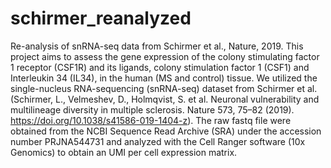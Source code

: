 # schirmer_reanalyzed
Re-analysis of snRNA-seq data from Schirmer et al., Nature, 2019.
This project aims to assess the gene expression of the colony stimulating factor 1 receptor (CSF1R) and its ligands, colony stimulation factor 1 (CSF1) and Interleukin 34 (IL34), in the human (MS and control) tissue. We utilized the single-nucleus RNA-sequencing (snRNA-seq) dataset from Schirmer et al. (Schirmer, L., Velmeshev, D., Holmqvist, S. et al. Neuronal vulnerability and multilineage diversity in multiple sclerosis. Nature 573, 75–82 (2019). https://doi.org/10.1038/s41586-019-1404-z). The raw fastq file were obtained from the NCBI Sequence Read Archive (SRA) under the accession number PRJNA544731 and analyzed with the Cell Ranger software (10x Genomics) to obtain an UMI per cell expression matrix.
